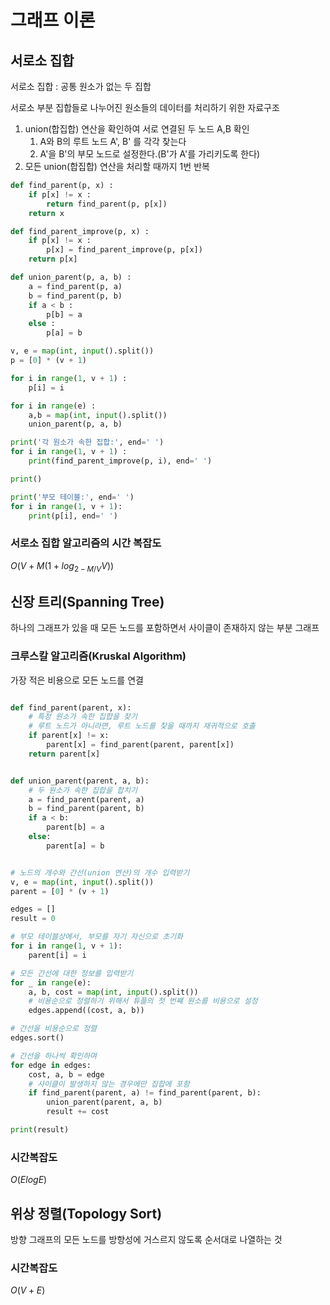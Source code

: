 # 그래프 이론

## 서로소 집합

서로소 집합 : 공통 원소가 없는 두 집합

서로소 부분 집합들로 나누어진 원소들의 데이터를 처리하기 위한 자료구조

1. union(합집합) 연산을 확인하여 서로 연결된 두 노드 A,B 확인
    1. A와 B의 루트 노드 A', B' 를 각각 찾는다
    2. A'을 B'의 부모 노드로 설정한다.(B'가 A'를 가리키도록 한다)
2. 모든 union(합집합) 연산을 처리할 때까지 1번 반복


```python
def find_parent(p, x) :
    if p[x] != x :
        return find_parent(p, p[x])
    return x

def find_parent_improve(p, x) :
    if p[x] != x :
        p[x] = find_parent_improve(p, p[x])
    return p[x]

def union_parent(p, a, b) :
    a = find_parent(p, a)
    b = find_parent(p, b)
    if a < b :
        p[b] = a
    else :
        p[a] = b

v, e = map(int, input().split())
p = [0] * (v + 1)

for i in range(1, v + 1) :
    p[i] = i

for i in range(e) :
    a,b = map(int, input().split())
    union_parent(p, a, b)

print('각 원소가 속한 집합:', end=' ')
for i in range(1, v + 1) :
    print(find_parent_improve(p, i), end=' ')

print()

print('부모 테이블:', end=' ')
for i in range(1, v + 1):
    print(p[i], end=' ')
```


### 서로소 집합 알고리즘의 시간 복잡도

$O(V + M(1 + log_{2-M/V}V))$



## 신장 트리(Spanning Tree)

하나의 그래프가 있을 때 모든 노드를 포함하면서 사이클이 존재하지 않는 부분 그래프

### 크루스칼 알고리즘(Kruskal Algorithm)

가장 적은 비용으로 모든 노드를 연결

```python

def find_parent(parent, x):
    # 특정 원소가 속한 집합을 찾기
    # 루트 노드가 아니라면, 루트 노드를 찾을 때까지 재귀적으로 호출
    if parent[x] != x:
        parent[x] = find_parent(parent, parent[x])
    return parent[x]


def union_parent(parent, a, b):
    # 두 원소가 속한 집합을 합치기
    a = find_parent(parent, a)
    b = find_parent(parent, b)
    if a < b:
        parent[b] = a
    else:
        parent[a] = b


# 노드의 개수와 간선(union 연산)의 개수 입력받기
v, e = map(int, input().split())
parent = [0] * (v + 1)

edges = []
result = 0

# 부모 테이블상에서, 부모를 자기 자신으로 초기화
for i in range(1, v + 1):
    parent[i] = i

# 모든 간선에 대한 정보를 입력받기
for _ in range(e):
    a, b, cost = map(int, input().split())
    # 비용순으로 정렬하기 위해서 튜플의 첫 번쨰 원소를 비용으로 설정
    edges.append((cost, a, b))

# 간선을 비용순으로 정렬
edges.sort()

# 간선을 하나씩 확인하며
for edge in edges:
    cost, a, b = edge
    # 사이클이 발생하지 않는 경우에만 집합에 포함
    if find_parent(parent, a) != find_parent(parent, b):
        union_parent(parent, a, b)
        result += cost

print(result)
```

### 시간복잡도

$O(ElogE)$

## 위상 정렬(Topology Sort)

방향 그래프의 모든 노드를 방향성에 거스르지 않도록 순서대로 나열하는 것

### 시간복잡도

$O(V + E)$

